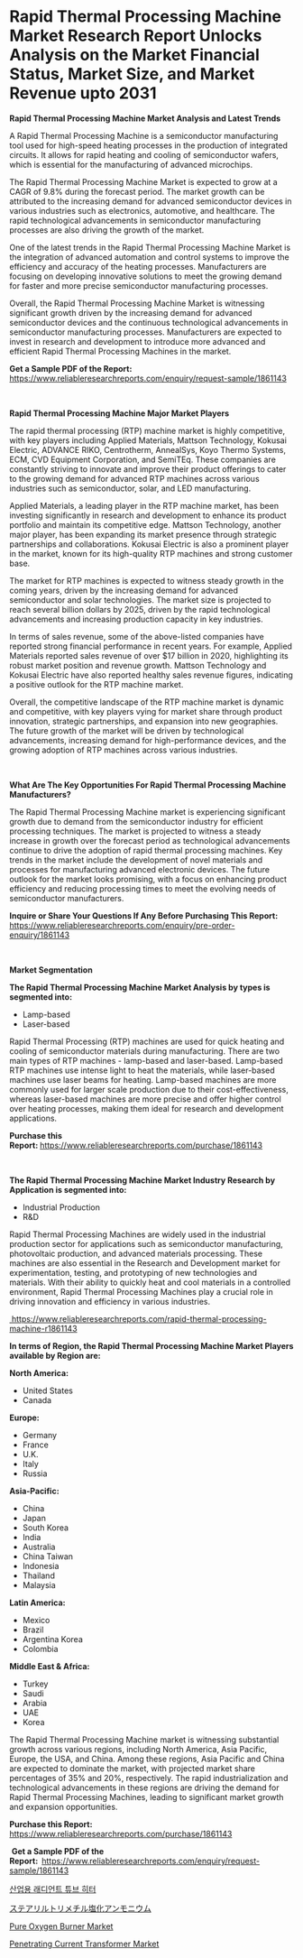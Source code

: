 <p><h1>Rapid Thermal Processing Machine Market Research Report Unlocks Analysis on the Market Financial Status, Market Size, and Market Revenue upto 2031</h1></p><p><strong>Rapid Thermal Processing Machine Market Analysis and Latest Trends</strong></p>
<p><p>A Rapid Thermal Processing Machine is a semiconductor manufacturing tool used for high-speed heating processes in the production of integrated circuits. It allows for rapid heating and cooling of semiconductor wafers, which is essential for the manufacturing of advanced microchips.</p><p>The Rapid Thermal Processing Machine Market is expected to grow at a CAGR of 9.8% during the forecast period. The market growth can be attributed to the increasing demand for advanced semiconductor devices in various industries such as electronics, automotive, and healthcare. The rapid technological advancements in semiconductor manufacturing processes are also driving the growth of the market.</p><p>One of the latest trends in the Rapid Thermal Processing Machine Market is the integration of advanced automation and control systems to improve the efficiency and accuracy of the heating processes. Manufacturers are focusing on developing innovative solutions to meet the growing demand for faster and more precise semiconductor manufacturing processes.</p><p>Overall, the Rapid Thermal Processing Machine Market is witnessing significant growth driven by the increasing demand for advanced semiconductor devices and the continuous technological advancements in semiconductor manufacturing processes. Manufacturers are expected to invest in research and development to introduce more advanced and efficient Rapid Thermal Processing Machines in the market.</p></p>
<p><strong>Get a Sample PDF of the Report:&nbsp;</strong> <a href="https://www.reliableresearchreports.com/enquiry/request-sample/1861143">https://www.reliableresearchreports.com/enquiry/request-sample/1861143</a></p>
<p>&nbsp;</p>
<p><strong>Rapid Thermal Processing Machine Major Market Players</strong></p>
<p><p>The rapid thermal processing (RTP) machine market is highly competitive, with key players including Applied Materials, Mattson Technology, Kokusai Electric, ADVANCE RIKO, Centrotherm, AnnealSys, Koyo Thermo Systems, ECM, CVD Equipment Corporation, and SemiTEq. These companies are constantly striving to innovate and improve their product offerings to cater to the growing demand for advanced RTP machines across various industries such as semiconductor, solar, and LED manufacturing.</p><p>Applied Materials, a leading player in the RTP machine market, has been investing significantly in research and development to enhance its product portfolio and maintain its competitive edge. Mattson Technology, another major player, has been expanding its market presence through strategic partnerships and collaborations. Kokusai Electric is also a prominent player in the market, known for its high-quality RTP machines and strong customer base.</p><p>The market for RTP machines is expected to witness steady growth in the coming years, driven by the increasing demand for advanced semiconductor and solar technologies. The market size is projected to reach several billion dollars by 2025, driven by the rapid technological advancements and increasing production capacity in key industries.</p><p>In terms of sales revenue, some of the above-listed companies have reported strong financial performance in recent years. For example, Applied Materials reported sales revenue of over $17 billion in 2020, highlighting its robust market position and revenue growth. Mattson Technology and Kokusai Electric have also reported healthy sales revenue figures, indicating a positive outlook for the RTP machine market.</p><p>Overall, the competitive landscape of the RTP machine market is dynamic and competitive, with key players vying for market share through product innovation, strategic partnerships, and expansion into new geographies. The future growth of the market will be driven by technological advancements, increasing demand for high-performance devices, and the growing adoption of RTP machines across various industries.</p></p>
<p>&nbsp;</p>
<p><strong>What Are The Key Opportunities For Rapid Thermal Processing Machine Manufacturers?</strong></p>
<p><p>The Rapid Thermal Processing Machine market is experiencing significant growth due to demand from the semiconductor industry for efficient processing techniques. The market is projected to witness a steady increase in growth over the forecast period as technological advancements continue to drive the adoption of rapid thermal processing machines. Key trends in the market include the development of novel materials and processes for manufacturing advanced electronic devices. The future outlook for the market looks promising, with a focus on enhancing product efficiency and reducing processing times to meet the evolving needs of semiconductor manufacturers.</p></p>
<p><strong>Inquire or Share Your Questions If Any Before Purchasing This Report:</strong> <a href="https://www.reliableresearchreports.com/enquiry/pre-order-enquiry/1861143">https://www.reliableresearchreports.com/enquiry/pre-order-enquiry/1861143</a></p>
<p>&nbsp;</p>
<p><strong>Market Segmentation</strong></p>
<p><strong>The Rapid Thermal Processing Machine Market Analysis by types is segmented into:</strong></p>
<p><ul><li>Lamp-based</li><li>Laser-based</li></ul></p>
<p><p>Rapid Thermal Processing (RTP) machines are used for quick heating and cooling of semiconductor materials during manufacturing. There are two main types of RTP machines - lamp-based and laser-based. Lamp-based RTP machines use intense light to heat the materials, while laser-based machines use laser beams for heating. Lamp-based machines are more commonly used for larger scale production due to their cost-effectiveness, whereas laser-based machines are more precise and offer higher control over heating processes, making them ideal for research and development applications.</p></p>
<p><strong>Purchase this Report:&nbsp;</strong><a href="https://www.reliableresearchreports.com/purchase/1861143">https://www.reliableresearchreports.com/purchase/1861143</a></p>
<p>&nbsp;</p>
<p><strong>The Rapid Thermal Processing Machine Market Industry Research by Application is segmented into:</strong></p>
<p><ul><li>Industrial Production</li><li>R&D</li></ul></p>
<p><p>Rapid Thermal Processing Machines are widely used in the industrial production sector for applications such as semiconductor manufacturing, photovoltaic production, and advanced materials processing. These machines are also essential in the Research and Development market for experimentation, testing, and prototyping of new technologies and materials. With their ability to quickly heat and cool materials in a controlled environment, Rapid Thermal Processing Machines play a crucial role in driving innovation and efficiency in various industries.</p></p>
<p><a href="https://www.reliableresearchreports.com/rapid-thermal-processing-machine-r1861143">&nbsp;https://www.reliableresearchreports.com/rapid-thermal-processing-machine-r1861143</a></p>
<p><strong>In terms of Region, the Rapid Thermal Processing Machine Market Players available by Region are:</strong></p>
<p>
    <p> <strong> North America: </strong>
        <ul>
            <li>United States</li>
            <li>Canada</li>
        </ul>
        </p> 
    <p> <strong> Europe: </strong>
        <ul>
            <li>Germany</li>
            <li>France</li>
            <li>U.K.</li>
            <li>Italy</li>
            <li>Russia</li>
        </ul>
        </p> 
    <p> <strong> Asia-Pacific: </strong>
        <ul>
            <li>China</li>
            <li>Japan</li>
            <li>South Korea</li>
            <li>India</li>
            <li>Australia</li>
            <li>China Taiwan</li>
            <li>Indonesia</li>
            <li>Thailand</li>
            <li>Malaysia</li>
        </ul>
        </p> 
    <p> <strong> Latin America: </strong>
        <ul>
            <li>Mexico</li>
            <li>Brazil</li>
            <li>Argentina Korea</li>
            <li>Colombia</li>
        </ul>
        </p> 
    <p> <strong> Middle East & Africa: </strong>
        <ul>
            <li>Turkey</li>
            <li>Saudi</li>
            <li>Arabia</li>
            <li>UAE</li>
            <li>Korea</li>
        </ul>
    </p>
    </p>
<p><p>The Rapid Thermal Processing Machine market is witnessing substantial growth across various regions, including North America, Asia Pacific, Europe, the USA, and China. Among these regions, Asia Pacific and China are expected to dominate the market, with projected market share percentages of 35% and 20%, respectively. The rapid industrialization and technological advancements in these regions are driving the demand for Rapid Thermal Processing Machines, leading to significant market growth and expansion opportunities.</p></p>
<p><strong>Purchase this Report: </strong><a href="https://www.reliableresearchreports.com/purchase/1861143">https://www.reliableresearchreports.com/purchase/1861143</a></p>
<p>&nbsp;<strong>Get a Sample PDF of the Report:&nbsp;&nbsp;</strong><a href="https://www.reliableresearchreports.com/enquiry/request-sample/1861143">https://www.reliableresearchreports.com/enquiry/request-sample/1861143</a></p>
<p><strong></strong></p>
<p><p><a href="https://github.com/darrellockm3ytan895656/Market-Research-Report-List-1/blob/main/789702039715.md">산업용 래디언트 튜브 히터</a></p><p><a href="https://github.com/andrade7361/Market-Research-Report-List-1/blob/main/765767143106.md">ステアリルトリメチル塩化アンモニウム</a></p><p><a href="https://github.com/Sinjinluong3e0awx2m195k76/Market-Research-Report-List-2/blob/main/pure-oxygen-burner-market.md">Pure Oxygen Burner Market</a></p><p><a href="https://github.com/shotows/Market-Research-Report-List-2/blob/main/penetrating-current-transformer-market.md">Penetrating Current Transformer Market</a></p></p>